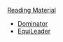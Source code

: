 [Reading Material](https://codility.com/media/train/6-Leader.pdf)

* [Dominator](https://app.codility.com/programmers/lessons/8-leader/dominator/)
* [EquiLeader](https://app.codility.com/programmers/lessons/8-leader/equi_leader/)
